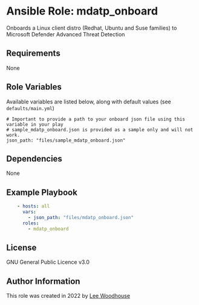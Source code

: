 # Ansible Role: mdatp_onboard

Onboards a Linux client distro (Redhat, Ubuntu and Suse families) to Microsoft Defender Advanced Threat Detection

## Requirements

None

## Role Variables

Available variables are listed below, along with default values (see ```defaults/main.yml```)
```shell
# Important to provide a path to your onboard json file using this variable in your play
# sample_mdatp_onboard.json is provided as a sample only and will not work.
json_path: "files/sample_mdatp_onboard.json"
```
## Dependencies

None

## Example Playbook
```yaml
    - hosts: all
      vars:
        - json_path: "files/mdatp_onboard.json"
      roles:
        - mdatp_onboard
```

## License

GNU General Public Licence v3.0

## Author Information

This role was created in 2022 by [Lee Woodhouse](https://www.leewoodhouse.com/)
